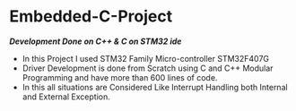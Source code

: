 # Embedded-C-Project

***Development Done on C++ & C on STM32 ide***

- In this Project I used STM32 Family Micro-controller STM32F407G
- Driver Development is done from Scratch using C and C++ Modular Programming and have more than 600 lines of code.
- In this all situations are Considered Like Interrupt Handling both Internal and External Exception.
